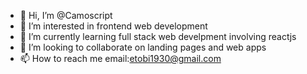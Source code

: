 - 👋 Hi, I’m @Camoscript
- 👀 I’m interested in frontend web development
- 🌱 I’m currently learning full stack web develpment involving reactjs
- 💞️ I’m looking to collaborate on landing pages and web apps
- 📫 How to reach me email:etobi1930@gmail.com

<!---
Camoscript/Camoscript is a ✨ special ✨ repository because its `README.md` (this file) appears on your GitHub profile.
You can click the Preview link to take a look at your changes.
--->
